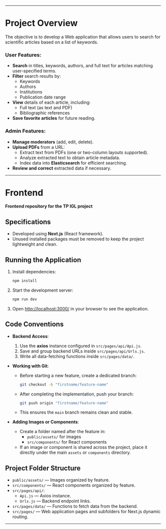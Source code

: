 
---

#  Project Overview

The objective is to develop a Web application that allows users to search for scientific articles based on a list of keywords.

### User Features:

- **Search** in titles, keywords, authors, and full text for articles matching user-specified terms.
- **Filter** search results by:
  - Keywords
  - Authors
  - Institutions
  - Publication date range
- **View** details of each article, including:
  - Full text (as text and PDF)
  - Bibliographic references
- **Save favorite articles** for future reading.

### Admin Features:

- **Manage moderators** (add, edit, delete).
- **Upload PDFs** from a URL:
  - Extract text from PDFs (one or two-column layouts supported).
  - Analyze extracted text to obtain article metadata.
  - Index data into **Elasticsearch** for efficient searching.
- **Review and correct** extracted data if necessary.

---

# Frontend

**Frontend repository for the TP IGL project**

##  Specifications

- Developed using **Next.js** (React framework).
- Unused installed packages must be removed to keep the project lightweight and clean.

##  Running the Application

1. Install dependencies:
   ```bash
   npm install
   ```
2. Start the development server:
   ```bash
   npm run dev
   ```
3. Open [http://localhost:3000/](http://localhost:3000/) in your browser to see the application.

##  Code Conventions

- **Backend Access**:
  1. Use the **axios** instance configured in `src/pages/api/Api.js`.
  2. Save and group backend URLs inside `src/pages/api/Urls.js`.
  3. Write all data-fetching functions inside `src/pages/data/`.

- **Working with Git**:
  - Before starting a new feature, create a dedicated branch:
    ```bash
    git checkout -b "firstname/feature-name"
    ```
  - After completing the implementation, push your branch:
    ```bash
    git push origin "firstname/feature-name"
    ```
  - This ensures the `main` branch remains clean and stable.

- **Adding Images or Components**:
  - Create a folder named after the feature in:
    - `public/assets/` for images
    - `src/components/` for React components
  - If an image or component is shared across the project, place it directly under the main `assets` or `components` directory.

##  Project Folder Structure

- `public/assets/` — Images organized by feature.
- `src/components/` — React components organized by feature.
- `src/pages/api/`:
  - `Api.js` — Axios instance.
  - `Urls.js` — Backend endpoint links.
- `src/pages/data/` — Functions to fetch data from the backend.
- `src/pages/` — Web application pages and subfolders for Next.js dynamic routing.

---

